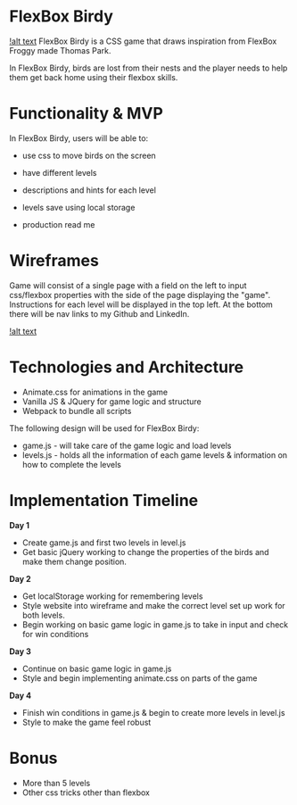 [birdy]: imgs/birdy.png "birdy"
[wireframe]: imgs/wireframe.png "wireframe"
# FlexBox Birdy
[!alt text][birdy]
  FlexBox Birdy is a CSS game that draws inspiration from FlexBox Froggy made Thomas Park.

  In FlexBox Birdy, birds are lost from their nests and the player needs to help them get back home using their flexbox skills.

# Functionality & MVP

In FlexBox Birdy, users will be able to:

* use css to move birds on the screen
* have different levels
* descriptions and hints for each level
* levels save using local storage

* production read me

# Wireframes

Game will consist of a single page with a field on the left to input css/flexbox properties with the side of the page displaying the "game". Instructions for each level will be displayed in the top left.
At the bottom there will be nav links to my Github and LinkedIn.

[!alt text][wireframe]

# Technologies and Architecture

* Animate.css for animations in the game
* Vanilla JS & JQuery for game logic and structure
* Webpack to bundle all scripts

The following design will be used for FlexBox Birdy:

* game.js - will take care of the game logic and load levels
* levels.js - holds all the information of each game levels & information on how to complete the levels

# Implementation Timeline

**Day 1**

* Create game.js and first two levels in level.js
* Get basic jQuery working to change the properties of the birds and make them change position.

**Day 2**

* Get localStorage working for remembering levels
* Style website into wireframe and make the correct level set up work for both levels.
* Begin working on basic game logic in game.js to take in input and check for win conditions

**Day 3**

* Continue on basic game logic in game.js
* Style and begin implementing animate.css on parts of the game

**Day 4**

* Finish win conditions in game.js & begin to create more levels in level.js
* Style to make the game feel robust

# Bonus

* More than 5 levels
* Other css tricks other than flexbox
